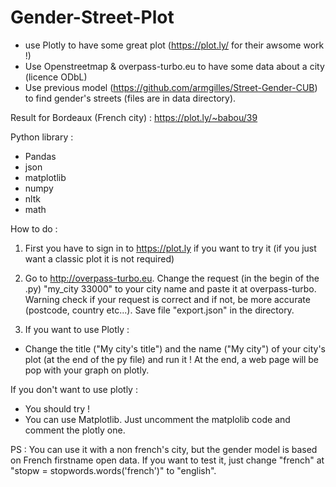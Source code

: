 Gender-Street-Plot
==================

- use Plotly to have some great plot (https://plot.ly/ for their awsome work !)
- Use Openstreetmap & overpass-turbo.eu to have some data about a city (licence ODbL)
- Use previous model (https://github.com/armgilles/Street-Gender-CUB) to find gender's streets (files are in data directory).

Result for Bordeaux (French city) : https://plot.ly/~babou/39

Python library :
 - Pandas
 - json
 - matplotlib
 - numpy
 - nltk
 - math

How to do :

1) First you have to sign in to https://plot.ly if you want to try it (if you just want a classic plot it is not required)

2) Go to http://overpass-turbo.eu. Change the request (in the begin of the .py) "my_city 33000" to your city name and paste it  at overpass-turbo. Warning check if your request is correct and if not, be more accurate (postcode, country etc...). Save file "export.json" in the directory.

3) If you want to use Plotly :
  - Change the title ("My city's title") and the name ("My city") of your city's plot (at the end of the py file) and run it ! At the end, a web page will be pop with your graph on plotly.
  
   If you don't want to use plotly :
  - You should try !
  - You can use Matplotlib. Just uncomment the matplolib code and comment the plotly one.


PS : You can use it with a non french's city, but the gender model is based on French firstname open data. If you want to test it, just change "french" at "stopw = stopwords.words('french')" to "english".



